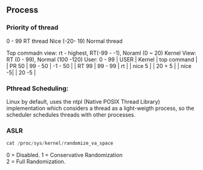 ## Process
### Priority of thread

0 - 99 RT thread
Nice (-20- 19) Normal thread

Top commadn view: rt - highest, RT(-99 - -1), Noraml (0 ~ 20)
Kernel View: RT (0 - 99), Normal (100 -120)
User: 0 - 99
| USER   |  Kernel   |  top command |
| PR 50  |  99 - 50  | -1 - 50      |
| RT 99  |  99 - 99  | rt           |
| nice 5 |           | 20 + 5       |
| nice -5|           | 20 -5        |

### Pthread Scheduling:
Linux by default, uses the ntpl (Native POSIX Thread Library) implementation which considers a thread as a light-weigth process, so the scheduler schedules threads with other processes.


### ASLR
```cpp
cat /proc/sys/kernel/randomize_va_space
```
0 = Disabled. 
1 = Conservative Randomization  
2 = Full Randomization. 
